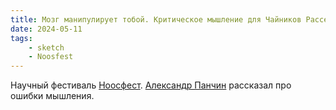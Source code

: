 ```yaml
---
title: Мозг манипулирует тобой. Критическое мышление для Чайников Рассела
date: 2024-05-11
tags:
    - sketch
    - Noosfest
---
```


Научный фестиваль [Ноосфест](https://noosfest.com/). [Александр Панчин](https://t.me/ScienceInquisition) рассказал про ошибки мышления.
